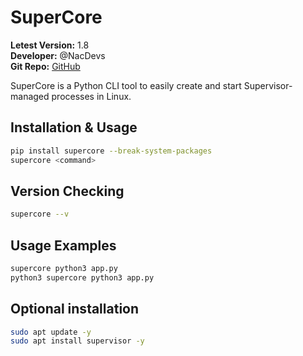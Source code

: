 # SuperCore

**Letest Version:** 1.8  
**Developer:** @NacDevs  
**Git Repo:** [GitHub](https://github.com/yuvrajmodz/SuperCore)

SuperCore is a Python CLI tool to easily create and start Supervisor-managed processes in Linux.

## Installation & Usage

```bash
pip install supercore --break-system-packages
supercore <command>
```

## Version Checking

```bash
supercore --v
```

## Usage Examples

```bash
supercore python3 app.py
python3 supercore python3 app.py
```

## Optional installation

```bash
sudo apt update -y
sudo apt install supervisor -y
```
